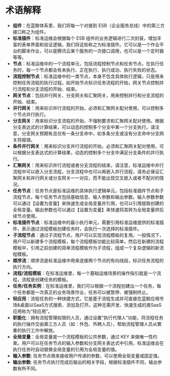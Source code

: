 # 术语解释

- **组件**：在蓝鲸体系里，我们将每一个对接到 ESB（企业服务总线）中的第三方接口称之为组件。
- **标准插件**：标准运维会根据每个 ESB 组件的业务逻辑进行二次封装，增加丰富的表单界面和验证逻辑，我们将这些称之为标准插件。它可以是一个作业平台的脚本作业，可以是腾讯云某个服务的一次接口调用，也可以是一个定时器等等。
- **节点**：标准运维中的一个流程单元，包括流程控制节点和任务节点。在执行任务时，每一个节点都会有未执行、正在执行、执行成功、执行失败的状态。
- **流程控制节点**：标准运维中的一类节点，本身不包含具体执行逻辑，只是用来控制任务流程的执行过程。如开始节点标识任务流程的开始，网关节点控制并行流程和分支流程的开始、结束。
- **网关节点**：包括并行网关、分支网关和汇聚网关，用来控制并行和分支流程的开始、结束。
- **并行网关**：用来标识并行流程的开始，必须和汇聚网关配对使用，可以控制多个节点并行执行。
- **分支网关**：用来标识分支流程的开始，不强制要求和汇聚网关配对使用。根据分支表达式的计算结果，可以动态的控制多个分支中某一个分支执行。请注意，分支网关预期有且仅有一条分支命中，如多条分支或没有分支命中分支网关将报错。
- **条件并行网关**：用来标识分支并行流程的开始，必须和汇聚网关配对使用，可以根据分支表达式的计算结果，动态的控制多个分支中满足分支条件的并行执行。
- **汇聚网关**：用来标识并行流程或者分支流程的结束，请注意，标准运维中并行流程中可以嵌入分支流程，分支流程中也可以再嵌入并行流程，请务必保证汇聚网关和并行网关或分支网关一一对应，而不能出现交叉嵌入或者不配对的情况。
- **任务节点**：任务节点是标准运维的具体执行逻辑单元，包括标准插件节点和子流程节点，每个任务节点包括基础信息、输入参数和输出参数。输入参数参数可以通过【设置为变量】来快速生成全局变量并引用，也可以引用提取创建的全局变量。输出参数也可以通过【设置为变量】来快速将其转为全局变量供后续节点使用。
- **标准插件节点**：标准运维中的最小执行单元，需要引用标准运维提供的标准插件，表示通过流程模板创建任务时，会执行一次选择的标准插件。
- **子流程节点**：通过子流程节点，用户可以实现流程模板的复用。一般情况下，用户可以新建多个流程模板，每个流程模板功能比较简单，然后在新建的流程模板中，引用之前创建的简单流程模板作为子流程，组成一个复杂逻辑的新流程模板。
- **顺序流**：顺序流是标准运维中用来连接两个节点的有向线段，标识任务流程的执行方向。
- **流程/流程模板**：在标准运维里，每一个基础运维场景的操作指引就是一个流程，流程是创建任务的模板。
- **任务/任务实例**：在标准运维里，我们可以根据一个流程创建出一个任务，每个任务都是一次真正的业务场景作业，任务可以被暂停、被强制终止。
- **轻应用**：流程任务的一种快捷方式，它是基于流程生成并可直接在蓝鲸应用市场&桌面以SaaS方式搜索、添加及打开。这种无需开发、快速生成的类SaaS应用称为“轻应用”。
- **职能化**：拥有流程管理权限的人员，通过设置“执行代理人”功能，将流程任务的执行操作交由第三方人员（如：外包、外聘人员），帮助流程管理人员从繁重的执行工作中解放。
- **全局变量**：全局变量是一个流程模板的公共参数，通过 KEY 来做唯一性约束。用户可以在任务节点的输入参数和分支网关表达式中引用，标准运维会在执行任务时自动替换全局变量的引用为全局变量的值。
- **输入参数**: 任务节点用来接收用户传递的参数，可以使用全局变量或固定值。
- **输出参数**: 任务节点执行完成后输出的相关字段，根据标准插件不同，输出参数有所不同。